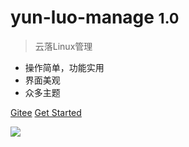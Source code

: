 # yun-luo-manage <small>1.0</small>

> 云落Linux管理

- 操作简单，功能实用
- 界面美观
- 众多主题

[Gitee](https://gitee.com/qiaoshengda/yun-luo-manage)
[Get Started](#云落linux服务器管理（开发中）)

<!-- 背景图片 -->

![](https://esion.xyz/assets/image/background.jpg)
